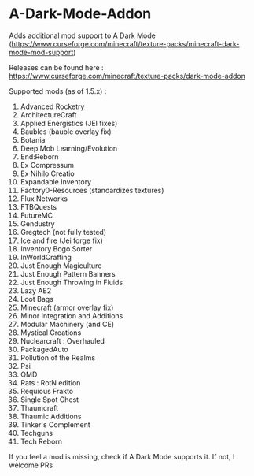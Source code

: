 # A-Dark-Mode-Addon
Adds additional mod support to A Dark Mode (https://www.curseforge.com/minecraft/texture-packs/minecraft-dark-mode-mod-support)

Releases can be found here : https://www.curseforge.com/minecraft/texture-packs/dark-mode-addon

Supported mods (as of 1.5.x) : 
1. Advanced Rocketry
2. ArchitectureCraft
3. Applied Energistics (JEI fixes)
4. Baubles (bauble overlay fix)
5. Botania
6. Deep Mob Learning/Evolution
7. End:Reborn
8. Ex Compressum
9. Ex Nihilo Creatio
10. Expandable Inventory
11. Factory0-Resources (standardizes textures)
12. Flux Networks
13. FTBQuests
14. FutureMC
15. Gendustry
16. Gregtech (not fully tested)
17. Ice and fire (Jei forge fix)
18. Inventory Bogo Sorter
19. InWorldCrafting
21. Just Enough Magiculture
22. Just Enough Pattern Banners
23. Just Enough Throwing in Fluids
20. Lazy AE2
24. Loot Bags
25. Minecraft (armor overlay fix)
26. Minor Integration and Additions
27. Modular Machinery (and CE)
28. Mystical Creations
29. Nuclearcraft : Overhauled
30. PackagedAuto
31. Pollution of the Realms
32. Psi
33. QMD
34. Rats : RotN edition
35. Requious Frakto
36. Single Spot Chest
37. Thaumcraft
38. Thaumic Additions
39. Tinker's Complement
40. Techguns
41. Tech Reborn

If you feel a mod is missing, check if A Dark Mode supports it. If not, I welcome PRs
